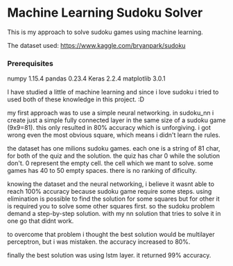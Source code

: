 # Machine Learning Sudoku Solver

This is my approach to solve sudoku games using machine learning.

The dataset used: https://www.kaggle.com/bryanpark/sudoku

### Prerequisites
numpy               1.15.4
pandas              0.23.4
Keras               2.2.4
matplotlib          3.0.1

I have studied a little of machine learning and since i love sudoku i tried to used both of these knowledge in this project.
:D

my first approach was to use a simple neural networking. in sudoku_nn i create just a simple fully connected layer in the same size of a sudoku game (9x9=81).
this only resulted in 80% accuracy which is unforgiving. i got wrong even the most obvious square, which means i didn't learn the rules.

the dataset has one milions sudoku games. each one is a string of 81 char, for both of the quiz and the solution. the quiz has char 0 while the solution don't. 0 represent the empty cell. the cell which we mant to solve.
some games has 40 to 50 empty spaces. there is no ranking of dificulty.

knowing the dataset and the neural networking, i believe it wasnt able to reach 100% accuracy because sudoku game require some steps.
using elimination is possible to find the solution for some squares but for other it is required you to solve some other squares first.
so the sudoku problem demand a step-by-step solution. with my nn solution that tries to solve it in one go that didnt work.

to overcome that problem i thought the best solution would be multilayer perceptron, but i was mistaken. the accuracy increased to 80%.

finally the best solution was using lstm layer. it returned 99% accuracy.

